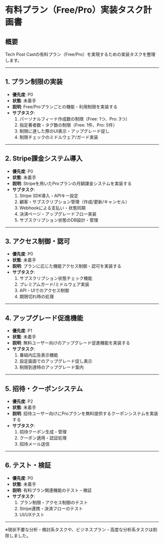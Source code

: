 # 有料プラン（Free/Pro）実装タスク計画書

## 概要

Tech Post Castの有料プラン（Free/Pro）を実現するための実装タスクを整理します。

---

## 1. プラン制限の実装

- **優先度**: P0
- **状態**: 未着手
- **説明**: Free/Proプランごとの機能・利用制限を実装する
- **サブタスク**:
    1. パーソナルフィード作成数の制限（Free: 1つ、Pro: 3つ）
    2. 指定著者数・タグ数の制限（Free: 1件、Pro: 5件）
    3. 制限に達した際のUI表示・アップグレード促し
    4. 制限チェックのミドルウェア/ガード実装

---

## 2. Stripe課金システム導入

- **優先度**: P0
- **状態**: 未着手
- **説明**: Stripeを用いたProプランの月額課金システムを実装する
- **サブタスク**:
    1. Stripe SDK導入・APIキー設定
    2. 顧客・サブスクリプション管理（作成/更新/キャンセル）
    3. Webhookによる支払い・状態同期
    4. 決済ページ・アップグレードフロー実装
    5. サブスクリプション状態のDB設計・管理

---

## 3. アクセス制御・認可

- **優先度**: P0
- **状態**: 未着手
- **説明**: プランに応じた機能アクセス制御・認可を実装する
- **サブタスク**:
    1. サブスクリプション状態チェック機能
    2. プレミアムガード/ミドルウェア実装
    3. API・UIでのアクセス制御
    4. 期限切れ時の処理

---

## 4. アップグレード促進機能

- **優先度**: P1
- **状態**: 未着手
- **説明**: 無料ユーザー向けのアップグレード促進機能を実装する
- **サブタスク**:
    1. 番組内広告表示機能
    2. 設定画面でのアップグレード促し表示
    3. 制限到達時のアップグレード案内

---

## 5. 招待・クーポンシステム

- **優先度**: P2
- **状態**: 未着手
- **説明**: 招待ユーザー向けにProプランを無料提供するクーポンシステムを実装する
- **サブタスク**:
    1. 招待クーポン生成・管理
    2. クーポン適用・認証処理
    3. 招待メール送信

---

## 6. テスト・検証

- **優先度**: P0
- **状態**: 未着手
- **説明**: 有料プラン関連機能のテスト・検証
- **サブタスク**:
    1. プラン制限・アクセス制御のテスト
    2. Stripe連携・決済フローのテスト
    3. UI/UXテスト

---

※現状不要な分析・検討系タスクや、ビジネスプラン・高度な分析系タスクは削除しました。
